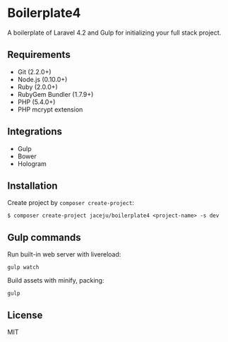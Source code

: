# Boilerplate4

A boilerplate of Laravel 4.2 and Gulp for initializing your full stack project.

## Requirements

* Git (2.2.0+)
* Node.js (0.10.0+)
* Ruby (2.0.0+)
* RubyGem Bundler (1.7.9+)
* PHP (5.4.0+)
* PHP mcrypt extension

## Integrations

* Gulp
* Bower
* Hologram

## Installation

Create project by `composer create-project`:

```
$ composer create-project jaceju/boilerplate4 <project-name> -s dev
```

## Gulp commands

Run built-in web server with livereload:

```
gulp watch
```

Build assets with minify, packing:

```
gulp
```

## License

MIT
